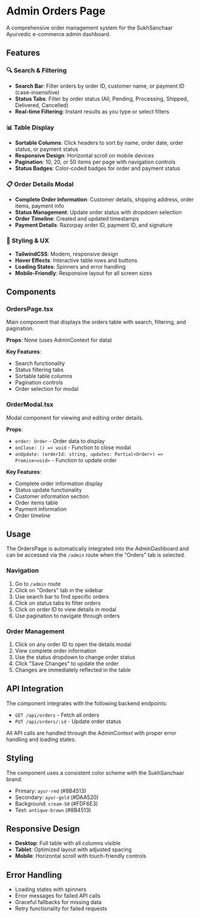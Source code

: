 # Admin Orders Page

A comprehensive order management system for the SukhSanchaar Ayurvedic e-commerce admin dashboard.

## Features

### 🔍 Search & Filtering

- **Search Bar**: Filter orders by order ID, customer name, or payment ID (case-insensitive)
- **Status Tabs**: Filter by order status (All, Pending, Processing, Shipped, Delivered, Cancelled)
- **Real-time Filtering**: Instant results as you type or select filters

### 📊 Table Display

- **Sortable Columns**: Click headers to sort by name, order date, order status, or payment status
- **Responsive Design**: Horizontal scroll on mobile devices
- **Pagination**: 10, 20, or 50 items per page with navigation controls
- **Status Badges**: Color-coded badges for order and payment status

### 📋 Order Details Modal

- **Complete Order Information**: Customer details, shipping address, order items, payment info
- **Status Management**: Update order status with dropdown selection
- **Order Timeline**: Created and updated timestamps
- **Payment Details**: Razorpay order ID, payment ID, and signature

### 🎨 Styling & UX

- **TailwindCSS**: Modern, responsive design
- **Hover Effects**: Interactive table rows and buttons
- **Loading States**: Spinners and error handling
- **Mobile-Friendly**: Responsive layout for all screen sizes

## Components

### OrdersPage.tsx

Main component that displays the orders table with search, filtering, and pagination.

**Props**: None (uses AdminContext for data)

**Key Features**:

- Search functionality
- Status filtering tabs
- Sortable table columns
- Pagination controls
- Order selection for modal

### OrderModal.tsx

Modal component for viewing and editing order details.

**Props**:

- `order: Order` - Order data to display
- `onClose: () => void` - Function to close modal
- `onUpdate: (orderId: string, updates: Partial<Order>) => Promise<void>` - Function to update order

**Key Features**:

- Complete order information display
- Status update functionality
- Customer information section
- Order items table
- Payment information
- Order timeline

## Usage

The OrdersPage is automatically integrated into the AdminDashboard and can be accessed via the `/admin` route when the "Orders" tab is selected.

### Navigation

1. Go to `/admin` route
2. Click on "Orders" tab in the sidebar
3. Use search bar to find specific orders
4. Click on status tabs to filter orders
5. Click on order ID to view details in modal
6. Use pagination to navigate through orders

### Order Management

1. Click on any order ID to open the details modal
2. View complete order information
3. Use the status dropdown to change order status
4. Click "Save Changes" to update the order
5. Changes are immediately reflected in the table

## API Integration

The component integrates with the following backend endpoints:

- `GET /api/orders` - Fetch all orders
- `PUT /api/orders/:id` - Update order status

All API calls are handled through the AdminContext with proper error handling and loading states.

## Styling

The component uses a consistent color scheme with the SukhSanchaar brand:

- Primary: `ayur-red` (#8B4513)
- Secondary: `ayur-gold` (#DAA520)
- Background: `cream-50` (#FDF6E3)
- Text: `antique-brown` (#8B4513)

## Responsive Design

- **Desktop**: Full table with all columns visible
- **Tablet**: Optimized layout with adjusted spacing
- **Mobile**: Horizontal scroll with touch-friendly controls

## Error Handling

- Loading states with spinners
- Error messages for failed API calls
- Graceful fallbacks for missing data
- Retry functionality for failed requests
